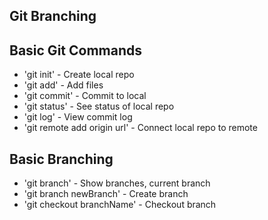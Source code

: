 ## Git Branching

## Basic Git Commands

* 'git init' - Create local repo
* 'git add' - Add files
* 'git commit' - Commit to local
* 'git status' - See status of local repo
* 'git log' - View commit log
* 'git remote add origin url' - Connect local repo to remote

## Basic Branching

* 'git branch' - Show branches, current branch
* 'git branch newBranch' - Create branch
* 'git checkout branchName' - Checkout branch
